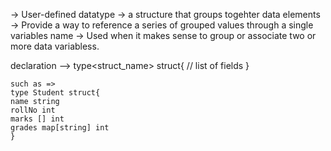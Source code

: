 -> User-defined datatype 
-> a structure that groups togehter data elements
-> Provide a way to reference a series of grouped values through a single variables name
-> Used when it makes sense to group or associate two or more data variabless.


declaration -->
    type<struct_name> struct{
    // list of fields 
    }

    such as => 
    type Student struct{
    name string
    rollNo int
    marks [] int
    grades map[string] int
    }

